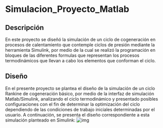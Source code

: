 # Simulacion_Proyecto_Matlab

## Descripción
En este proyecto se diseñó la simulación de un ciclo de cogeneración en procesos de calentamiento que contemple ciclos de presión mediante la herramienta Simulink, por medio de la cual se realizó la programación en bloques de las diferentes formulas que representan los procesos termodinámicos que llevan a cabo los elementos que conforman el ciclo.

## Diseño
En el presente proyecto se plantea el diseño de la simulación de un ciclo Rankine de cogeneración básico, por medio de la interfaz de simulación Matlab/Simulink, analizando el ciclo termodinámico y presentado posibles configuraciones con el fin de determinar la optimización del ciclo dependiendo de las condiciones de trabajo iniciales determinadas por el usuario. A continuación, se presenta el diseño correspondiente a esta simulación planteado en Simulink:
![img](http://i.imgur.com/yourfilename.png)

